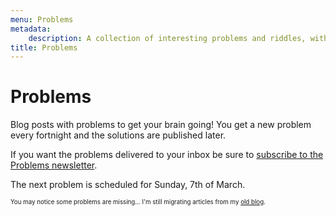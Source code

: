 ```yaml
---
menu: Problems
metadata:
    description: A collection of interesting problems and riddles, with a new problem being published every fortnight.
title: Problems
---
```


# Problems

Blog posts with problems to get your brain going! You get a new problem every fortnight and the solutions are published later.

If you want the problems delivered to your inbox be sure to [subscribe to the Problems newsletter](https://mathspp.com/subscribe).

The next problem is scheduled for Sunday, 7th of March.

<sub><sup>You may notice some problems are missing... I'm still migrating articles from my [old blog](http://mathspp.blogspot.com).</sup></sub>
